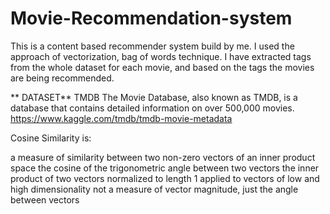 # Movie-Recommendation-system
This is a content based recommender system build by me. I used the approach of vectorization, bag of words technique. I have extracted tags from the whole dataset for each movie, and based on the tags the movies are being recommended.



**
DATASET**
TMDB
The Movie Database, also known as TMDB, is a database that contains detailed information on over 500,000 movies.
https://www.kaggle.com/tmdb/tmdb-movie-metadata


Cosine Similarity is:

a measure of similarity between two non-zero vectors of an inner product space
the cosine of the trigonometric angle between two vectors
the inner product of two vectors normalized to length 1
applied to vectors of low and high dimensionality
not a measure of vector magnitude, just the angle between vectors
